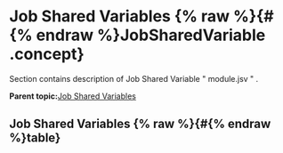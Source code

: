 # Job Shared Variables {% raw %}{#{% endraw %}JobSharedVariable .concept}

Section contains description of Job Shared Variable " module.jsv " .

**Parent topic:**[Job Shared Variables](../../../projects/com.odido-rfp-demo.application_1.0.0_ear/common/jobsharedvariable.md)

## Job Shared Variables {% raw %}{#{% endraw %}table}

